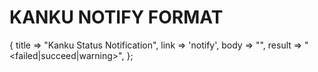 # KANKU NOTIFY FORMAT

{
  title  => "Kanku Status Notification",
  link   => 'notify',
  body   => "",
  result => "&lt;failed|succeed|warning>",
};
